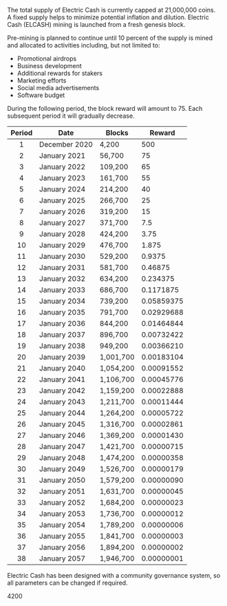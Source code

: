 The total supply of Electric Cash is currently capped at 21,000,000 coins.  
A fixed supply helps to minimize potential inflation and dilution. 
Electric Cash (ELCASH) mining is launched from a fresh genesis block. 

Pre-mining is planned to continue until 10 percent of the supply is mined and allocated to activities including, but not limited to:

- Promotional airdrops 
-	Business development 
-	Additional rewards for stakers 
-	Marketing efforts 
-	Social media advertisements  
-	Software budget 


During the following period, the block reward will amount to 75. Each subsequent period it will gradually decrease. 

| Period | Date          | Blocks | Reward        |
| :----: | ------------- | ------ | ------------- |
| 1      | December 2020 | 4,200   | 500           |
| 2      | January 2021  | 56,700 | 75            |
| 3      | January 2022  | 109,200 | 65            |
| 4      | January 2023  | 161,700 | 55            |
| 5      | January 2024  | 214,200 | 40            |
| 6      | January 2025  | 266,700 | 25            |
| 7      | January 2026  | 319,200 | 15            |
| 8      | January 2027  | 371,700 | 7.5           | 
| 9      | January 2028  | 424,200 | 3.75          |
| 10     | January 2029  | 476,700 | 1.875         |
| 11     | January 2030  | 529,200 | 0.9375        |
| 12     | January 2031  | 581,700 | 0.46875       |
| 13     | January 2032  | 634,200 | 0.234375      |
| 14     | January 2033  | 686,700 | 0.1171875     |
| 15     | January 2034  | 739,200 | 0.05859375    |
| 16     | January 2035  | 791,700 | 0.02929688    |
| 17     | January 2036  | 844,200 | 0.01464844    |
| 18     | January 2037  | 896,700 | 0.00732422    |
| 19     | January 2038  | 949,200 | 0.00366210    |
| 20     | January 2039  | 1,001,700 | 0.00183104    |
| 21     | January 2040  | 1,054,200 | 0.00091552    |
| 22     | January 2041  | 1,106,700 | 0.00045776    |
| 23     | January 2042  | 1,159,200 | 0.00022888    |
| 24     | January 2043  | 1,211,700 | 0.00011444    |
| 25     | January 2044  | 1,264,200 | 0.00005722    |
| 26     | January 2045  | 1,316,700 | 0.00002861    |
| 27     | January 2046  | 1,369,200 | 0.00001430    |
| 28     | January 2047  | 1,421,700 | 0.00000715    |
| 29     | January 2048  | 1,474,200 | 0.00000358    |
| 30     | January 2049  | 1,526,700 | 0.00000179    |
| 31     | January 2050  | 1,579,200 | 0.00000090    |
| 32     | January 2051  | 1,631,700 | 0.00000045    |
| 33     | January 2052  | 1,684,200 | 0.00000023    |
| 34     | January 2053  | 1,736,700 | 0.00000012    |
| 35     | January 2054  | 1,789,200 | 0.00000006    |
| 36     | January 2055  | 1,841,700 | 0.00000003    |
| 37     | January 2056  | 1,894,200 | 0.00000002    |
| 38     | January 2057  | 1,946,700 | 0.00000001    |

Electric Cash has been designed with a community governance system, so all parameters can be changed if required. 


4200































